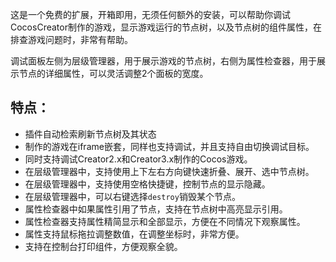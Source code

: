 这是一个免费的扩展，开箱即用，无须任何额外的安装，可以帮助你调试CocosCreator制作的游戏，显示游戏运行的节点树，以及节点树的组件属性，在排查游戏问题时，非常有帮助。

调试面板左侧为层级管理器，用于展示游戏的节点树，右侧为属性检查器，用于展示节点的详细属性，可以灵活调整2个面板的宽度。


## 特点：
- 插件自动检索刷新节点树及其状态
- 制作的游戏在iframe嵌套，同样也支持调试，并且支持自由切换调试目标。
- 同时支持调试Creator2.x和Creator3.x制作的Cocos游戏。
- 在层级管理器中，支持使用上下左右方向键快速折叠、展开、选中节点树。
- 在层级管理器中，支持使用空格快捷键，控制节点的显示隐藏。
- 在层级管理器中，可以右键选择`destroy`销毁某个节点。
- 属性检查器中如果属性引用了节点，支持在节点树中高亮显示引用。
- 属性检查器支持属性精简显示和全部显示，方便在不同情况下观察属性。
- 属性支持鼠标拖拉调整数值，在调整坐标时，非常方便。
- 支持在控制台打印组件，方便观察全貌。
